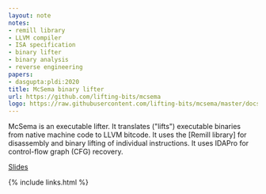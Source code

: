 ```yaml
---
layout: note
notes:
- remill library
- LLVM compiler
- ISA specification
- binary lifter
- binary analysis
- reverse engineering
papers:
- dasgupta:pldi:2020
title: McSema binary lifter
url: https://github.com/lifting-bits/mcsema
logo: https://raw.githubusercontent.com/lifting-bits/mcsema/master/docs/images/mcsema_logo.png
---
```


McSema is an executable lifter.
It translates ("lifts") executable binaries from native machine code to LLVM bitcode.
It uses the [Remill library] for disassembly and binary lifting of individual instructions.
It uses IDAPro for control-flow graph (CFG) recovery.

[Slides](https://recon.cx/2014/slides/McSema.pdf)

{% include links.html %}

